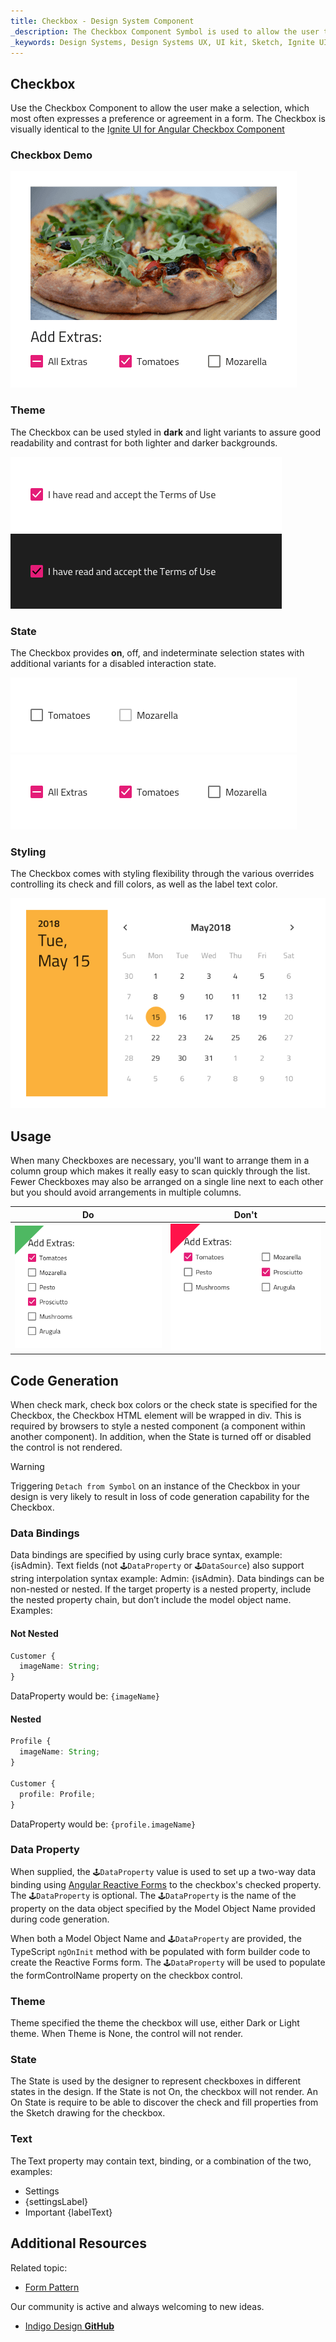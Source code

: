 ```yaml
---
title: Checkbox - Design System Component
_description: The Checkbox Component Symbol is used to allow the user to mark a selection. 
_keywords: Design Systems, Design Systems UX, UI kit, Sketch, Ignite UI for Angular, Sketch to Angular, Sketch to Angular, Angular, Angular Design System, Export code from Sketch, Design Kits for Angular, Sketch HTML, Sketch to HTML, Sketch UI kits
---
```


## Checkbox

Use the Checkbox Component to allow the user make a selection, which most often expresses a preference or agreement in a form. The Checkbox is visually identical to the [Ignite UI for Angular Checkbox Component](https://www.infragistics.com/products/ignite-ui-angular/angular/components/checkbox.html)

### Checkbox Demo

<img src="../images/checkbox_demo.png" srcset="../images/checkbox_demo@2x.png 2x" />

### Theme

The Checkbox can be used styled in **dark** and light variants to assure good readability and contrast for both lighter and darker backgrounds.

<img src="../images/checkbox_dark.png" srcset="../images/checkbox_dark@2x.png 2x" />
<img src="../images/checkbox_light.png" srcset="../images/checkbox_light@2x.png 2x" />

### State

The Checkbox provides **on**, off, and indeterminate selection states with additional variants for a disabled interaction state.

<img src="../images/checkbox_states.png" srcset="../images/checkbox_states@2x.png 2x" />
<img src="../images/checkbox_selection.png" srcset="../images/checkbox_selection@2x.png 2x" />

### Styling

The Checkbox comes with styling flexibility through the various overrides controlling its check and fill colors, as well as the label text color.

<img src="../images/calendar_styling.png" srcset="../images/calendar_styling@2x.png 2x" />

## Usage

When many Checkboxes are necessary, you'll want to arrange them in a column group which makes it really easy to scan quickly through the list. Fewer Checkboxes may also be arranged on a single line next to each other but you should avoid arrangements in multiple columns.

| Do                                                                                 | Don't                                                                                  |
| ---------------------------------------------------------------------------------- | -------------------------------------------------------------------------------------- |
| <img src="../images/checkbox_do1.png" srcset="../images/checkbox_do1@2x.png 2x" /> | <img src="../images/checkbox_dont1.png" srcset="../images/checkbox_dont1@2x.png 2x" /> |

## Code Generation

When check mark, check box colors or the check state is specified for the Checkbox, the Checkbox HTML element will be wrapped in div. This is required by browsers to style a nested component (a component within another component). In addition, when the State is turned off or disabled the control is not rendered.

> [!WARNING]
> Triggering `Detach from Symbol` on an instance of the Checkbox in your design is very likely to result in loss of code generation capability for the Checkbox.

### Data Bindings

Data bindings are specified by using curly brace syntax, example: {isAdmin}. Text fields (not `🕹️DataProperty` or `🕹DataSource`) also support string interpolation syntax example: Admin: {isAdmin}. Data bindings can be non-nested or nested. If the target property is a nested property, include the nested property chain, but don’t include the model object name. Examples:

#### Not Nested

```typescript
Customer {
  imageName: String;
}
```

DataProperty would be: `{imageName}`

#### Nested

```typescript
Profile {
  imageName: String;
}

Customer {
  profile: Profile;
}
```

DataProperty would be: `{profile.imageName}`

### Data Property

When supplied, the `🕹️DataProperty` value is used to set up a two-way data binding using [Angular Reactive Forms](https://angular.io/guide/reactive-forms) to the checkbox's checked property. The `🕹️DataProperty` is optional. The `🕹️DataProperty` is the name of the property on the data object specified by the Model Object Name provided during code generation.

When both a Model Object Name and `🕹️DataProperty` are provided, the TypeScript `ngOnInit` method with be populated with form builder code to create the Reactive Forms form. The `🕹️DataProperty` will be used to populate the formControlName property on the checkbox control.

### Theme

Theme specified the theme the checkbox will use, either Dark or Light theme. When Theme is None, the control will not render.

### State

The State is used by the designer to represent checkboxes in different states in the design. If the State is not On, the checkbox will not render. An On State is require to be able to discover the check and fill properties from the Sketch drawing for the checkbox.

### Text

The Text property may contain text, binding, or a combination of the two, examples:

- Settings
- {settingsLabel}
- Important {labelText}

## Additional Resources

Related topic:

- [Form Pattern](../patterns/form.md)
  <div class="divider--half"></div>

Our community is active and always welcoming to new ideas.

- [Indigo Design **GitHub**](https://github.com/IgniteUI/design-system-docfx)
